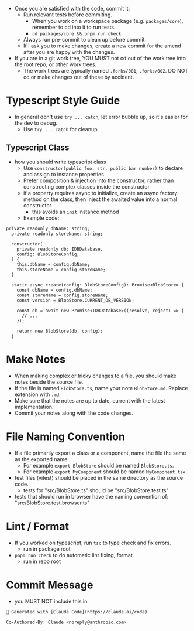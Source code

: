 - Once you are satisfied with the code, commit it.
  - Run relevant tests before commiting.
    - When you work on a workspace package (e.g. `packages/core`), remember to cd into it to run tests.
    - `cd packages/core && pnpm run check`
  - Always run pre-commit to clean up before commit.
  - If I ask you to make changes, create a new commit for the amend after you are happy with the changes.
- If you are in a git work tree, YOU MUST not cd out of the work tree into the root repo, or other work trees.
  - The work trees are typically named `.forks/001`, `.forks/002`. DO NOT cd or make changes out of these by accident.

# Typescript Style Guide

- In general don't use `try ... catch`, let error bubble up, so it's easier for the dev to debug.
  - Use `try ... catch` for cleanup.

## Typescript Class

- how you should write typescript class
  - Use `constructor(public foo: str, public bar number)` to declare and assign to instance properties
  - Prefer composition & injection into the constructor, rather than constructing complex classes inside the constructor
  - if a property requires async to initialize, create an async factory method on the class, then inject the awaited value into a normal constructor
    - this avoids an `init` instance method
  - Example code:

```
private readonly dbName: string;
  private readonly storeName: string;

  constructor(
    private readonly db: IDBDatabase,
    config: BlobStoreConfig,
  ) {
    this.dbName = config.dbName;
    this.storeName = config.storeName;
  }

  static async create(config: BlobStoreConfig): Promise<BlobStore> {
    const dbName = config.dbName;
    const storeName = config.storeName;
    const version = BlobStore.CURRENT_DB_VERSION;

    const db = await new Promise<IDBDatabase>((resolve, reject) => {
      // ...
    });

    return new BlobStore(db, config);
  }
```

# Make Notes

- When making complex or tricky changes to a file, you should make notes beside the source file.
- If the file is named `BlobStore.ts`, name your note `BlobStore.md`. Replace extension with `.md`.
- Make sure that the notes are up to date, current with the latest implementation.
- Commit your notes along with the code changes.

# File Naming Convention

- If a file primarily export a class or a component, name the file the same as the exported name.
  - For example `export BlobStore` should be named `BlobStore.ts`.
  - For example `export MyComponent` should be named `MyComponent.tsx`.
- test files (vitest) should be placed in the same directory as the source code.
  - tests for "src/BlobStore.ts" should be "src/BlobStore.test.ts"
- tests that should run in browser have the naming convention of: "src/BlobStore.test.browser.ts"

# Lint / Format

- If you worked on typescript, run `tsc` to type check and fix errors.
  - run in package root
- `pnpm run check` to do automatic lint fixing, format.
  - run in repo root

# Commit Message

- you MUST NOT include this in

```
🤖 Generated with [Claude Code](https://claude.ai/code)

Co-Authored-By: Claude <noreply@anthropic.com>
```
